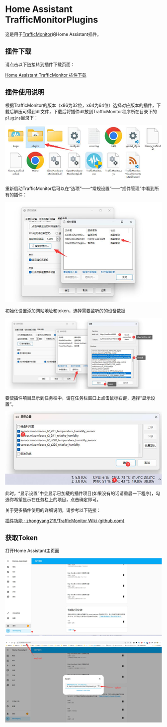 # Home Assistant TrafficMonitorPlugins

这是用于[TrafficMonitor](https://github.com/zhongyang219/TrafficMonitor)的Home Assistant插件。

## 插件下载

请点击以下链接转到插件下载页面：

[Home Assistant TrafficMonitor 插件下载](https://github.com/daimiaopeng/home-assistant-TrafficMonitor/releases)

## 插件使用说明

根据TrafficMonitor的版本（x86为32位，x64为64位）选择对应版本的插件，下载后解压可得到dll文件，下载后将插件dll放到TrafficMonitor程序所在目录下的 `plugins`目录下：

![20231117142000](images/20231117142000.jpg)

重新启动TrafficMonitor后可以在“选项”——“常规设置”——“插件管理”中看到所有的插件：

![20231117142219](images/20231117142219.jpg)

初始化设置添加网站地址和token，选择需要监听的的设备数据

![20231117142530.jpg](images/20231117142530.jpg)

要使插件项目显示到任务栏中，请在任务栏窗口上点击鼠标右键，选择“显示设置”。

![20231117142735.jpg](images/20231117142735.jpg)

此时，“显示设置”中会显示已加载的插件项目(如果没有的话请重启一下程序)，勾选你希望显示在任务栏上的项目，点击确定即可。

关于更多插件使用的详细说明，请参考以下链接：

[插件功能 · zhongyang219/TrafficMonitor Wiki (github.com)](https://github.com/zhongyang219/TrafficMonitor/wiki/插件功能)

## 获取Token

打开Home Assistant主页面

![20231117144723.jpg](images/20231117144723.jpg)

![20231117144934.jpg](images/20231117144934.jpg)
